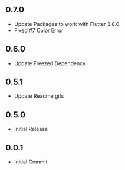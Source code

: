 ## 0.7.0
* Update Packages to work with Flutter 3.8.0
* Fixed #7 Color Error

## 0.6.0
* Update Freezed Dependency

## 0.5.1
* Update Readme gifs
## 0.5.0
* Initial Release
## 0.0.1
* Initial Commit
